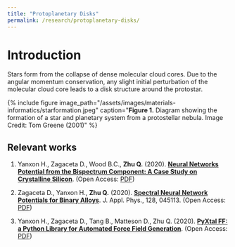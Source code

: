 ```yaml
---
title: "Protoplanetary Disks"
permalink: /research/protoplanetary-disks/
---
```

# Introduction

Stars form from the collapse of dense molecular cloud cores. Due to the angular momentum conservation, any slight initial perturbation of the molecular cloud core leads to a disk structure around the protostar.

{% include figure image_path="/assets/images/materials-informatics/starformation.jpeg" caption="**Figure 1.** Diagram showing the formation of a star and planetary system from a protostellar nebula. Image Credit: Tom Greene (2001)" %}

## Relevant works
1. Yanxon H., Zagaceta D., Wood B.C., **Zhu Q.** (2020).
__[Neural Networks Potential from the Bispectrum Component: A Case Study on Crystalline Silicon](https://doi.org/10.1063/5.0014677)__. (Open Access: [PDF](https://arxiv.org/pdf/2001.00972.pdf))

1. Zagaceta D., Yanxon H., **Zhu Q.** (2020).
__[Spectral Neural Network Potentials for Binary Alloys](https://aip.scitation.org/doi/10.1063/5.0013208)__.
J. Appl. Phys., 128, 045113. (Open Access: [PDF](https://aip.scitation.org/doi/pdf/10.1063/5.0013208%40jap.2020.MLMD2020.issue-1))

1. Yanxon H., Zagaceta D., Tang B., Matteson D., Zhu Q. (2020).
__[PyXtal FF: a Python Library for Automated Force Field Generation](https://arxiv.org/abs/2007.13012)__. (Open Access: [PDF](https://arxiv.org/pdf/2007.13012.pdf))
